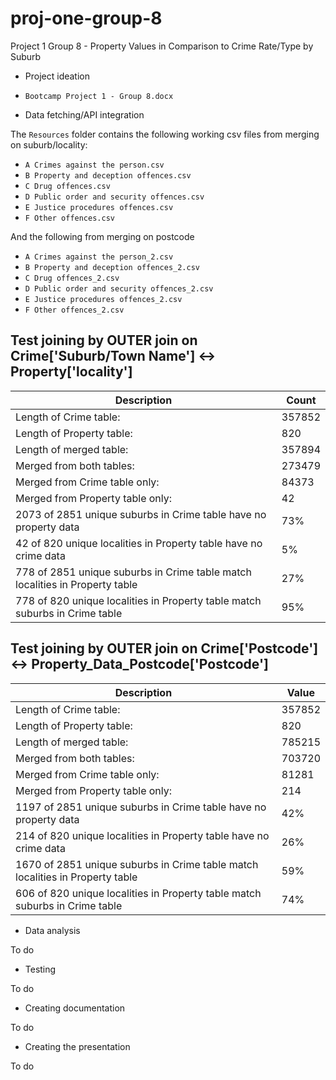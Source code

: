 # proj-one-group-8

Project 1 Group 8 - Property Values in Comparison to Crime Rate/Type by Suburb

* Project ideation

* `Bootcamp Project 1 - Group 8.docx`

* Data fetching/API integration

The `Resources` folder contains the following working csv files from merging on suburb/locality:
* `A Crimes against the person.csv`
* `B Property and deception offences.csv`
* `C Drug offences.csv`
* `D Public order and security offences.csv`
* `E Justice procedures offences.csv`
* `F Other offences.csv`

And the following from merging on postcode
* `A Crimes against the person_2.csv`
* `B Property and deception offences_2.csv`
* `C Drug offences_2.csv`
* `D Public order and security offences_2.csv`
* `E Justice procedures offences_2.csv`
* `F Other offences_2.csv`

## Test joining by OUTER join on Crime['Suburb/Town Name'] <-> Property['locality']
| Description | Count |
| ----------- | ----------- |
| Length of Crime table: | 357852 |
| Length of Property table: | 820 |
| Length of merged table: | 357894 |
| Merged from both tables: | 273479 |
| Merged from Crime table only: | 84373 |
| Merged from Property table only: | 42 |
| 2073 of 2851 unique suburbs in Crime table have no property data | 73% |
| 42 of 820 unique localities in Property table have no crime data | 5% |
| 778 of 2851 unique suburbs in Crime table match localities in Property table | 27% |
| 778 of 820 unique localities in Property table match suburbs in Crime table | 95% |

## Test joining by OUTER join on Crime['Postcode'] <-> Property_Data_Postcode['Postcode']
| Description | Value |
| ----------- | ----------- |
| Length of Crime table: | 357852 |
| Length of Property table: | 820 |
| Length of merged table: | 785215 |
| Merged from both tables: | 703720 |
| Merged from Crime table only: | 81281 |
| Merged from Property table only: | 214 |
| 1197 of 2851 unique suburbs in Crime table have no property data | 42% |
| 214 of 820 unique localities in Property table have no crime data | 26% |
| 1670 of 2851 unique suburbs in Crime table match localities in Property table | 59% |
| 606 of 820 unique localities in Property table match suburbs in Crime table | 74% |


* Data analysis

To do
* Testing

To do
* Creating documentation

To do
* Creating the presentation

To do
